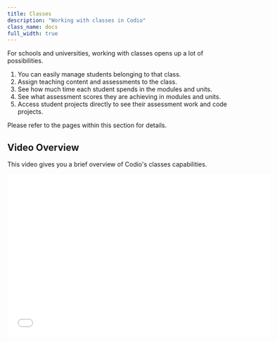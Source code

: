 ```yaml
---
title: Classes
description: "Working with classes in Codio"
class_name: docs
full_width: true
---
```


For schools and universities, working with classes opens up a lot of possibilities.

1. You can easily manage students belonging to that class.
1. Assign teaching content and assessments to the class.
1. See how much time each student spends in the modules and units.
1. See what assessment scores they are achieving in modules and units.
1. Access student projects directly to see their assessment work and code projects.

Please refer to the pages within this section for details.

## Video Overview
This video gives you a brief overview of Codio's classes capabilities.

<div class="video">
<div class="video-wrapper">
<iframe src="//player.vimeo.com/video/138398236" width="600" height="370" frameborder="0" webkitallowfullscreen mozallowflscreen allowfullscreen></iframe>
</div>
</div>